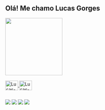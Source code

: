 ## Olá! Me chamo Lucas Gorges

<div>
  <a href="https://beacons.ai/LCS-JNS">
  <img height="180em" src= "https://github-readme-stats.vercel.app/api?username=LCS-JNS&show_icons=true&theme=vue-dark"/>
</div>
<div stryle="display: inline_block"><br>
  <img align="center" alt="Lucas-Java" height="30" width="40" src="https://cdn.jsdelivr.net/gh/devicons/devicon/icons/java/java-plain.svg" />
  <img align="center" alt="Lucas-JS" height="30" width="40" src="https://cdn.jsdelivr.net/gh/devicons/devicon/icons/javascript/javascript-original.svg" />
</div>
  
  ##
  
<div>
  <a href="https://www.linkedin.com/in/ljns/"><img src="https://img.shields.io/badge/LinkedIn-0077B5?style=for-the-badge&logo=linkedin&logoColor=white"></a>
  <a href="https://www.hackerrank.com/lucasjnsgorges"><img src="https://img.shields.io/badge/-Hackerrank-2EC866?style=for-the-badge&logo=HackerRank&logoColor=white"></a>
  <a href="https://www.instagram.com/lucas_jnsen/"><img src="https://img.shields.io/badge/Instagram-E4405F?style=for-the-badge&logo=instagram&logoColor=white"></a>
  <a href="mailto:lucasjnsgorges@gmail.com"><img src="https://img.shields.io/badge/Gmail-D14836?style=for-the-badge&logo=gmail&logoColor=white"></a>
</div>
